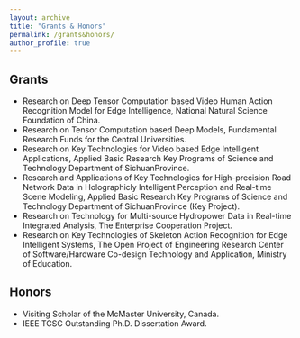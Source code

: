 ```yaml
---
layout: archive
title: "Grants & Honors"
permalink: /grants&honors/
author_profile: true
---
```


## Grants

* Research on Deep Tensor Computation based Video Human Action Recognition Model for Edge Intelligence, National Natural Science Foundation of China.
* Research on Tensor Computation based Deep Models, Fundamental Research Funds for the Central Universities.
* Research on Key Technologies for Video based Edge Intelligent Applications, Applied Basic Research Key Programs of Science and Technology Department of SichuanProvince.
* Research and Applications of Key Technologies for High-precision Road Network Data in Holographicly Intelligent Perception and Real-time Scene Modeling, Applied Basic Research Key Programs of Science and Technology Department of SichuanProvince (Key Project).
* Research on Technology for Multi-source Hydropower Data in Real-time Integrated Analysis, The Enterprise Cooperation Project.
* Research on Key Technologies of Skeleton Action Recognition for Edge Intelligent Systems, The Open Project of Engineering Research Center of Software/Hardware Co-design Technology and Application, Ministry of Education.

## Honors

* Visiting Scholar of the McMaster University, Canada.
* IEEE TCSC Outstanding Ph.D. Dissertation Award.
